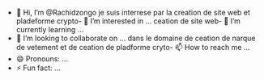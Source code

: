- 👋 Hi, I’m @Rachidzongo
je suis interrese par la creation de site web et pladeforme crypto- 👀 I’m interested in ...
ceation de site web- 🌱 I’m currently learning ...
- 💞️ I’m looking to collaborate on ...
dans le domaine de ceation de narque de vetement et de ceation de pladforme cryto- 📫 How to reach me ...
- 😄 Pronouns: ...
- ⚡ Fun fact: ...

<!---
Rachidzongo/Rachidzongo is a ✨ special ✨ repository because its `README.md` (this file) appears on your GitHub profile.
You can click the Preview link to take a look at your changes.
--->
